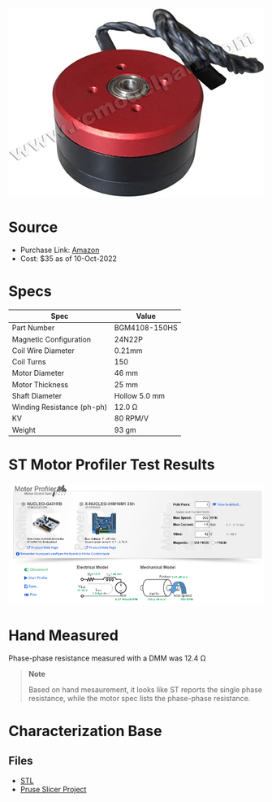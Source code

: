 
![image](image.jpg)

# Source
* Purchase Link: [Amazon](https://www.amazon.com/gp/product/B00YEGVOII/ref=ppx_yo_dt_b_search_asin_title)
* Cost: $35 as of 10-Oct-2022

# Specs

| Spec | Value |
| ---- | --- |
| Part Number | BGM4108-150HS |
| Magnetic Configuration | 24N22P |
| Coil Wire Diameter | 0.21mm |
| Coil Turns | 150 |
| Motor Diameter | 46 mm |
| Motor Thickness | 25 mm |
| Shaft Diameter | Hollow 5.0 mm |
| Winding Resistance (ph-ph) |12.0 Ω |
| KV | 80 RPM/V |
| Weight | 93 gm |

# ST Motor Profiler Test Results

![Profiler Results](st-motor-profiler-results.PNG)

# Hand Measured

Phase-phase resistance measured with a DMM was 12.4 Ω

> **Note**
>
> Based on hand mesaurement, it looks like ST reports the single phase resistance, while the motor spec lists the phase-phase resistance.

# Characterization Base

## Files

* [STL](4108-base.STL)
* [Pruse Slicer Project](4108-base.3mf)
